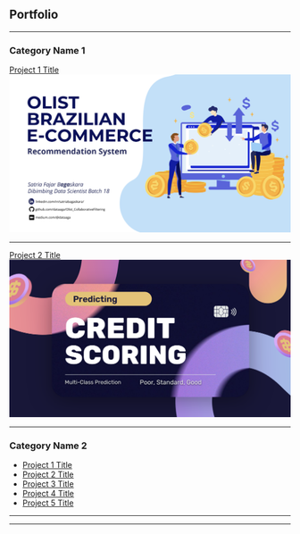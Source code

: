 ## Portfolio

---

### Category Name 1 

[Project 1 Title](/pdf/Credit_Scoring_Multi-Class.pdf)
<img src="images/Olist_collaborative.png?raw=true"/>

---
[Project 2 Title](/pdf/Olist_Recommendation_System_Collaborative_Filtering.pdf)
<img src="images/th_creditscore.png?raw=true"/>

---

### Category Name 2

- [Project 1 Title](http://example.com/)
- [Project 2 Title](http://example.com/)
- [Project 3 Title](http://example.com/)
- [Project 4 Title](http://example.com/)
- [Project 5 Title](http://example.com/)

---




---

